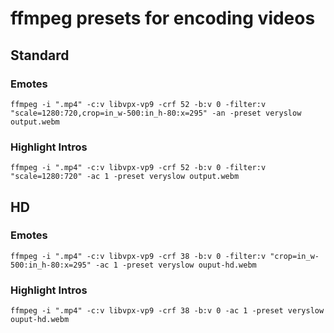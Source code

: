 # ffmpeg presets for encoding videos

## Standard
### Emotes
`ffmpeg -i ".mp4" -c:v libvpx-vp9 -crf 52 -b:v 0 -filter:v "scale=1280:720,crop=in_w-500:in_h-80:x=295" -an -preset veryslow output.webm`
### Highlight Intros
`ffmpeg -i ".mp4" -c:v libvpx-vp9 -crf 52 -b:v 0 -filter:v "scale=1280:720" -ac 1 -preset veryslow output.webm`

## HD
### Emotes
`ffmpeg -i ".mp4" -c:v libvpx-vp9 -crf 38 -b:v 0 -filter:v "crop=in_w-500:in_h-80:x=295" -ac 1 -preset veryslow ouput-hd.webm`
### Highlight Intros
`ffmpeg -i ".mp4" -c:v libvpx-vp9 -crf 38 -b:v 0 -ac 1 -preset veryslow ouput-hd.webm`
